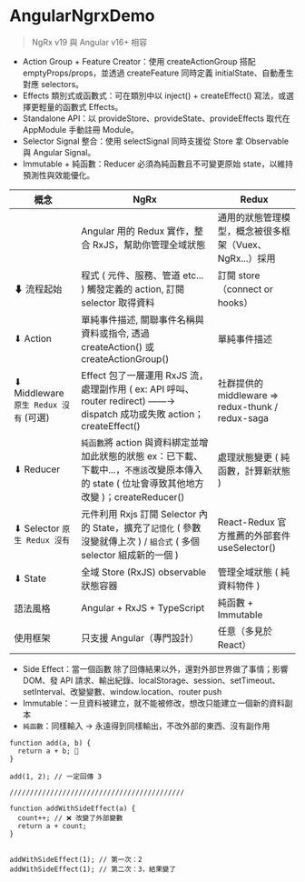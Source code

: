 # AngularNgrxDemo

> NgRx v19 與 Angular v16+ 相容

- Action Group + Feature Creator：使用 createActionGroup 搭配 emptyProps/props，並透過 createFeature 同時定義 initialState、自動產生對應 selectors。
- Effects 類別式或函數式：可在類別中以 inject() + createEffect() 寫法，或選擇更輕量的函數式 Effects。
- Standalone API：以 provideStore、provideState、provideEffects 取代在 AppModule 手動註冊 Module。
- Selector Signal 整合：使用 selectSignal 同時支援從 Store 拿 Observable 與 Angular Signal。
- Immutable + 純函數：Reducer 必須為純函數且不可變更原始 state，以維持預測性與效能優化。

| 概念 | NgRx | Redux |
| ----- | ----- | ----- |
|  | Angular 用的 Redux 實作，整合 RxJS，幫助你管理全域狀態 | 通用的狀態管理模型，概念被很多框架（Vuex、NgRx...）採用 |
| ⬇ 流程起始 | 程式 ( 元件、服務、管道 etc... ) 觸發定義的 action, 訂閱 selector 取得資料 | 訂閱 store（connect or hooks） |
| ⬇ Action | 單純事件描述, 關聯事件名稱與資料或指令, 透過 createAction() 或 createActionGroup() | 單純事件描述 |
| ⬇ Middleware `原生 Redux 沒有` (可選) | Effect 包了一層運用 RxJS 流，處理副作用 ( ex: API 呼叫、router redirect) ——→ dispatch 成功或失敗 action；createEffect() | 社群提供的 middleware => redux-thunk / redux-saga |
| ⬇ Reducer | `純函數`將 action 與資料綁定並增加此狀態的狀態 ex：已下載、下載中...，`不應該`改變原本傳入的 state ( 位址會導致其他地方改變 )；createReducer() | 處理狀態變更 ( 純函數，計算新狀態 ) |
| ⬇ Selector `原生 Redux 沒有` | 元件利用 Rxjs 訂閱 Selector 內的 State，擴充了`記憶化` ( 參數沒變就傳上次 ) / `組合式` ( 多個 selector 組成新的一個 ) | React-Redux 官方推薦的外部套件 useSelector() |
| ⬇ State | 全域 Store (RxJS) observable 狀態容器 | 管理全域狀態 ( 純資料物件 ) |
| 語法風格 | Angular + RxJS + TypeScript | 純函數 + Immutable |
| 使用框架 | 只支援 Angular（專門設計） | 任意（多見於 React） |

- Side Effect：當一個函數 除了回傳結果以外，還對外部世界做了事情；影響 DOM、發 API 請求、輸出紀錄、localStorage、session、setTimeout、setInterval、改變變數、window.location、router push
- Immutable：一旦資料被建立，就不能被修改，想改只能建立一個新的資料副本
- `純函數`：同樣輸入 → 永遠得到同樣輸出，不改外部的東西、沒有副作用

```
function add(a, b) {
  return a + b; 🎯
}

add(1, 2); // 一定回傳 3

///////////////////////////////////////////

function addWithSideEffect(a) {
  count++; // ❌ 改變了外部變數
  return a + count;
}


addWithSideEffect(1); // 第一次：2
addWithSideEffect(1); // 第二次：3，結果變了
```
